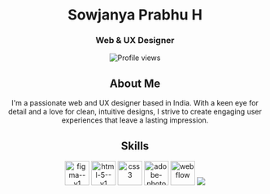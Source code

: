 <h1 align="center">Sowjanya Prabhu H</h1>
<h3 align="center">Web & UX Designer</h3>

<p align="center"> <img src="https://komarev.com/ghpvc/?username=sowjanyaprabhuh&label=Profile%20views&color=0e75b6&style=flat" alt="Profile views" /> </p>

<h2 align="center">About Me</h2>
<p align="center">I'm a passionate web and UX designer based in India. With a keen eye for detail and a love for clean, intuitive designs, I strive to create engaging user experiences that leave a lasting impression.</p>

<h2 align="center">Skills</h2>
<p align="center">
 <img width="48" height="48" src="https://img.icons8.com/color/48/figma--v1.png" alt="figma--v1">
  <img width="48" height="48" src="https://img.icons8.com/color/48/html-5--v1.png" alt="html-5--v1">
 <img width="48" height="48" src="https://img.icons8.com/fluency/48/css3.png" alt="css3">
  <img width="48" height="48" src="https://img.icons8.com/color/48/adobe-photoshop--v1.png" alt="adobe-photoshop--v1">
  <img width="48" height="48" src="https://img.icons8.com/color/48/webflow.png" alt="webflow">
 <img src="https://lottie.host/embed/fcde3978-44ce-43d5-a77c-5d909351d682/gcxRCcE1tA.json" >
</p>
